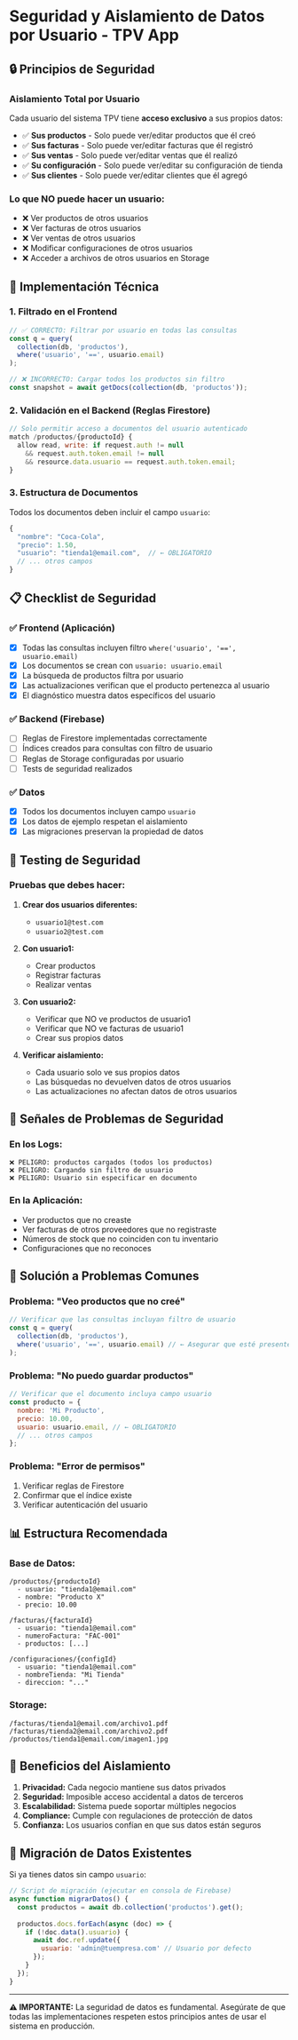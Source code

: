 # Seguridad y Aislamiento de Datos por Usuario - TPV App

## 🔒 Principios de Seguridad

### Aislamiento Total por Usuario
Cada usuario del sistema TPV tiene **acceso exclusivo** a sus propios datos:

- ✅ **Sus productos** - Solo puede ver/editar productos que él creó
- ✅ **Sus facturas** - Solo puede ver/editar facturas que él registró  
- ✅ **Sus ventas** - Solo puede ver/editar ventas que él realizó
- ✅ **Su configuración** - Solo puede ver/editar su configuración de tienda
- ✅ **Sus clientes** - Solo puede ver/editar clientes que él agregó

### Lo que NO puede hacer un usuario:
- ❌ Ver productos de otros usuarios
- ❌ Ver facturas de otros usuarios  
- ❌ Ver ventas de otros usuarios
- ❌ Modificar configuraciones de otros usuarios
- ❌ Acceder a archivos de otros usuarios en Storage

## 🔧 Implementación Técnica

### 1. Filtrado en el Frontend
```javascript
// ✅ CORRECTO: Filtrar por usuario en todas las consultas
const q = query(
  collection(db, 'productos'), 
  where('usuario', '==', usuario.email)
);

// ❌ INCORRECTO: Cargar todos los productos sin filtro
const snapshot = await getDocs(collection(db, 'productos'));
```

### 2. Validación en el Backend (Reglas Firestore)
```javascript
// Solo permitir acceso a documentos del usuario autenticado
match /productos/{productoId} {
  allow read, write: if request.auth != null 
    && request.auth.token.email != null
    && resource.data.usuario == request.auth.token.email;
}
```

### 3. Estructura de Documentos
Todos los documentos deben incluir el campo `usuario`:
```javascript
{
  "nombre": "Coca-Cola",
  "precio": 1.50,
  "usuario": "tienda1@email.com",  // ← OBLIGATORIO
  // ... otros campos
}
```

## 📋 Checklist de Seguridad

### ✅ Frontend (Aplicación)
- [x] Todas las consultas incluyen filtro `where('usuario', '==', usuario.email)`
- [x] Los documentos se crean con `usuario: usuario.email`
- [x] La búsqueda de productos filtra por usuario
- [x] Las actualizaciones verifican que el producto pertenezca al usuario
- [x] El diagnóstico muestra datos específicos del usuario

### ✅ Backend (Firebase)
- [ ] Reglas de Firestore implementadas correctamente
- [ ] Índices creados para consultas con filtro de usuario
- [ ] Reglas de Storage configuradas por usuario
- [ ] Tests de seguridad realizados

### ✅ Datos
- [x] Todos los documentos incluyen campo `usuario`
- [x] Los datos de ejemplo respetan el aislamiento
- [x] Las migraciones preservan la propiedad de datos

## 🧪 Testing de Seguridad

### Pruebas que debes hacer:

1. **Crear dos usuarios diferentes:**
   - `usuario1@test.com`
   - `usuario2@test.com`

2. **Con usuario1:**
   - Crear productos
   - Registrar facturas
   - Realizar ventas

3. **Con usuario2:**
   - Verificar que NO ve productos de usuario1
   - Verificar que NO ve facturas de usuario1
   - Crear sus propios datos

4. **Verificar aislamiento:**
   - Cada usuario solo ve sus propios datos
   - Las búsquedas no devuelven datos de otros usuarios
   - Las actualizaciones no afectan datos de otros usuarios

## 🚨 Señales de Problemas de Seguridad

### En los Logs:
```
❌ PELIGRO: productos cargados (todos los productos)
❌ PELIGRO: Cargando sin filtro de usuario
❌ PELIGRO: Usuario sin especificar en documento
```

### En la Aplicación:
- Ver productos que no creaste
- Ver facturas de otros proveedores que no registraste
- Números de stock que no coinciden con tu inventario
- Configuraciones que no reconoces

## 🔧 Solución a Problemas Comunes

### Problema: "Veo productos que no creé"
```javascript
// Verificar que las consultas incluyan filtro de usuario
const q = query(
  collection(db, 'productos'), 
  where('usuario', '==', usuario.email) // ← Asegurar que esté presente
);
```

### Problema: "No puedo guardar productos"
```javascript
// Verificar que el documento incluya campo usuario
const producto = {
  nombre: 'Mi Producto',
  precio: 10.00,
  usuario: usuario.email, // ← OBLIGATORIO
  // ... otros campos
};
```

### Problema: "Error de permisos"
1. Verificar reglas de Firestore
2. Confirmar que el índice existe
3. Verificar autenticación del usuario

## 📊 Estructura Recomendada

### Base de Datos:
```
/productos/{productoId}
  - usuario: "tienda1@email.com"
  - nombre: "Producto X"
  - precio: 10.00
  
/facturas/{facturaId}  
  - usuario: "tienda1@email.com"
  - numeroFactura: "FAC-001"
  - productos: [...]
  
/configuraciones/{configId}
  - usuario: "tienda1@email.com"
  - nombreTienda: "Mi Tienda"
  - direccion: "..."
```

### Storage:
```
/facturas/tienda1@email.com/archivo1.pdf
/facturas/tienda2@email.com/archivo2.pdf
/productos/tienda1@email.com/imagen1.jpg
```

## 🎯 Beneficios del Aislamiento

1. **Privacidad:** Cada negocio mantiene sus datos privados
2. **Seguridad:** Imposible acceso accidental a datos de terceros  
3. **Escalabilidad:** Sistema puede soportar múltiples negocios
4. **Compliance:** Cumple con regulaciones de protección de datos
5. **Confianza:** Los usuarios confían en que sus datos están seguros

## 🔄 Migración de Datos Existentes

Si ya tienes datos sin campo `usuario`:

```javascript
// Script de migración (ejecutar en consola de Firebase)
async function migrarDatos() {
  const productos = await db.collection('productos').get();
  
  productos.docs.forEach(async (doc) => {
    if (!doc.data().usuario) {
      await doc.ref.update({
        usuario: 'admin@tuempresa.com' // Usuario por defecto
      });
    }
  });
}
```

---

**⚠️ IMPORTANTE:** La seguridad de datos es fundamental. Asegúrate de que todas las implementaciones respeten estos principios antes de usar el sistema en producción.
